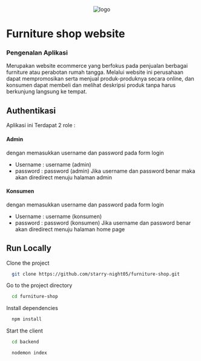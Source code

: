 <p align="center">
  <img align="center" src="https://www.stridenyc.com/hs-fs/hubfs/React-logo-1.png?width=559&name=React-logo-1.png" alt="logo" />
</p>

# Furniture shop website

<h3>Pengenalan Aplikasi</h3>
Merupakan website ecommerce yang berfokus pada penjualan berbagai furniture atau perabotan rumah tangga. Melalui website ini perusahaan dapat mempromosikan serta menjual produk-produknya secara online, dan konsumen dapat membeli dan melihat deskripsi produk tanpa harus berkunjung langsung ke tempat.

## Authentikasi
Aplikasi ini Terdapat 2 role :

#### Admin
dengan memasukkan username dan password pada form login
- Username : username (admin)
- password : password (admin)
Jika username dan password benar maka akan diredirect menuju halaman admin

#### Konsumen
dengan memasukkan username dan password pada form login
- Username : username (konsumen)
- password : password (konsumen)
Jika username dan password benar akan diredirect menuju halaman home page



## Run Locally

Clone the project

```bash
  git clone https://github.com/starry-night05/furniture-shop.git
```

Go to the project directory

```bash
  cd furniture-shop
```

Install dependencies

```bash
  npm install
```

Start the client

```bash
  cd backend
```
```bash
  nodemon index
```

<!-- Start the server

```bash
  cd frontend
```
```bash
  npm start
``` -->

